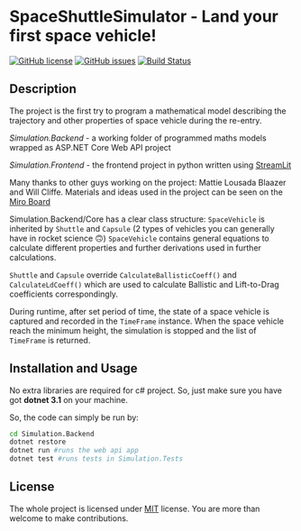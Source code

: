 # SpaceShuttleSimulator - Land your first space vehicle!
[![GitHub license](https://img.shields.io/github/license/SkymanOne/SpaceShuttleSimulator)](https://github.com/SkymanOne/SpaceShuttleSimulator/blob/master/LICENSE)
[![GitHub issues](https://img.shields.io/github/issues/SkymanOne/SpaceShuttleSimulator)](https://github.com/SkymanOne/SpaceShuttleSimulator/issues)
[![Build Status](https://travis-ci.org/SkymanOne/SpaceShuttleSimulator.svg?branch=master)](https://travis-ci.org/SkymanOne/SpaceShuttleSimulator)

## Description
The project is the first try to program a mathematical model describing the trajectory and other properties of space vehicle during the re-entry.

*Simulation.Backend* - a working folder of programmed maths models wrapped as ASP.NET Core Web API project

*Simulation.Frontend* - the frontend project in python written using [StreamLit](https://github.com/streamlit/streamlit)

Many thanks to other guys working on the project: Mattie Lousada Blaazer and Will Cliffe. Materials and ideas used in the project can be seen on the [Miro Board](https://miro.com/app/board/o9J_kqejVvE=/)

Simulation.Backend/Core has a clear class structure:
`SpaceVehicle` is inherited by `Shuttle` and `Capsule` (2 types of vehicles you can generally have in rocket science 🙃)
`SpaceVehicle` contains general equations to calculate different properties and further derivations used in further calculations.

`Shuttle` and `Capsule` override `CalculateBallisticCoeff()` and `CalculateLdCoeff()` which are used to calculate Ballistic and Lift-to-Drag coefficients correspondingly.

During runtime, after set period of time, the state of a space vehicle is captured and recorded in the `TimeFrame` instance.
When the space vehicle reach the minimum height, the simulation is stopped and the list of `TimeFrame` is returned.

## Installation and Usage
No extra libraries are required for c# project. So, just make sure you have got **dotnet 3.1** on your machine.

So, the code can simply be run by:

```bash
cd Simulation.Backend
dotnet restore
dotnet run #runs the web api app
dotnet test #runs tests in Simulation.Tests
```

## License
The whole project is licensed under [MIT](https://github.com/SkymanOne/SpaceShuttleSimulator/blob/master/LICENSE) license. You are more than welcome to make contributions.